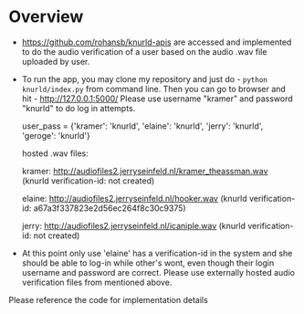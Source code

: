 
# Overview

* https://github.com/rohansb/knurld-apis are accessed and implemented to do the audio verification of a user based on
 the audio .wav file uploaded by user.

* To run the app, you may clone my repository and just do - `python knurld/index.py` from command line.
 Then you can go to browser and hit - http://127.0.0.1:5000/ Please use username "kramer" and password "knurld" to do
 log in attempts.

    user_pass = {'kramer': 'knurld',
                'elaine': 'knurld',
                'jerry': 'knurld',
                'geroge': 'knurld'}

    hosted .wav files:
    
     kramer: http://audiofiles2.jerryseinfeld.nl/kramer_theassman.wav (knurld verification-id: not created)
     
     elaine: http://audiofiles2.jerryseinfeld.nl/hooker.wav (knurld verification-id: a67a3f337823e2d56ec264f8c30c9375)
     
     jerry: http://audiofiles2.jerryseinfeld.nl/icaniple.wav (knurld verification-id: not created)

* At this point only use 'elaine' has a verification-id in the system and she should be able to log-in while other's wont,
 even though their login username and password are correct. Please use externally hosted audio verification files
 from mentioned above.

Please reference the code for implementation details
